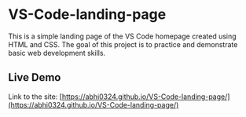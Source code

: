 # VS-Code-landing-page

This is a simple landing page of the VS Code homepage created using HTML and CSS. The goal of this project is to practice and demonstrate basic web development skills.

## Live Demo

Link to the site: [https://abhi0324.github.io/VS-Code-landing-page/](https://abhi0324.github.io/VS-Code-landing-page/)
